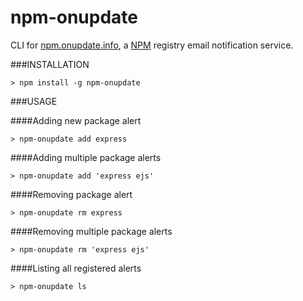 npm-onupdate
============

CLI for [npm.onupdate.info](http://npm.onupdate.info), a [NPM](https://npmjs.org/) registry email notification service.

###INSTALLATION

    > npm install -g npm-onupdate

###USAGE

####Adding new package alert

    > npm-onupdate add express

####Adding multiple package alerts

    > npm-onupdate add 'express ejs'

####Removing package alert

    > npm-onupdate rm express

####Removing multiple package alerts

    > npm-onupdate rm 'express ejs'

####Listing all registered alerts

    > npm-onupdate ls
